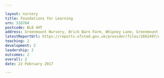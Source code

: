 ```yaml
---

layout: nursery
title: Foundations for Learning
urn: 316764
postcode: BL8 4HT
address: Greenmount Nursery, Brick Barn Farm, Whipney Lane, Greenmount, BURY, Lancashire, BL8 4HT
latestReportUrl: https://reports.ofsted.gov.uk/provider/files/2662497/urn/316764.pdf
teaching: 2
development: 2
leadership: 2
outcomes: 2
overall: 2
date: 22 February 2017

---
```

